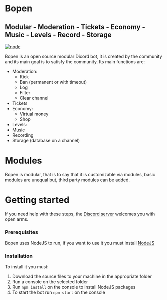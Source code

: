 # Bopen

## Modular - Moderation - Tickets - Economy - Music - Levels - Record - Storage
[![node](https://img.shields.io/badge/-node-brightgreen?style=for-the-badge)](https://nodejs.org/)

Bopen is an open source modular Dicord bot, it is created by the community and its main goal is to satisfy the community.
Its main functions are:
- Moderation:
  - Kick
  - Ban (permanent or with timeout)
  - Log
  - Filter
  - Clear channel
- Tickets
- Economy:
  - Virtual money
  - Shop
- Levels:
- Music
- Recording
- Storage (database on a channel)

# Modules
Bopen is modular, that is to say that it is customizable via modules, basic modules are unequal but, third party modules can be added.

# Getting started
If you need help with these steps, the [Discord server](https://discord.gg/63qTWtC5Y7) welcomes you with open arms.
### Prerequisites
Bopen uses NodeJS to run, if you want to use it you must install [NodeJS](https://nodejs.org/en/download/)

### Installation
To install it you must:
1. Download the source files to your machine in the appropriate folder
2. Run a console on the selected folder
3. Run `npm install` on the console to install NodeJS packages
4. To start the bot run `npm start` on the console
